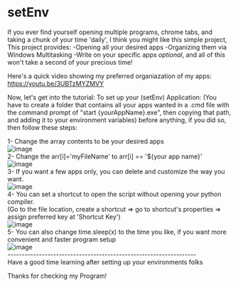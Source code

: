 # setEnv
If you ever find yourself opening multiple programs, chrome tabs, and taking a chunk of your time 'daily', I think you might like this simple project, This project provides: -Opening all your desired apps -Organizing them via Windows Multitasking -Write on your specific apps *optional*, and all of this won't take a second of your precious time!

Here's a quick video showing my preferred organiazation of my apps:
https://youtu.be/3UBTzMYZMVY


Now, let's get into the tutorial:
To set up your (setEnv) Application:
(You have to create a folder that contains all your apps wanted in a .cmd file with the command prompt of "start {yourAppName}.exe", then copying that path, and adding it to
your environment variables) before anything, if you did so, then follow these steps:

1- Change the array contents to be your desired apps <br> 
	![image](https://user-images.githubusercontent.com/130024303/230269407-f3231353-0324-47a0-9c41-a813a166e53e.png) <br>
2- Change the arr[i]='myFileName' to arr[i] == '${your app name}' <br>
	![image](https://user-images.githubusercontent.com/130024303/230269517-6b53943a-a3ad-43c9-a30f-d51abfbbb0dc.png) <br>
3- If you want a few apps only, you can delete and customize the way you want. <br>
	![image](https://user-images.githubusercontent.com/130024303/230269583-29f97aa3-928e-4b73-b6a6-a90184e7e997.png) <br>
4- You can set a shortcut to open the script without opening your python compiler. <br>
	(Go to the file location, create a shortcut => go to shortcut's properties => assign preferred key at 'Shortcut Key') <br>
	![image](https://user-images.githubusercontent.com/130024303/230269819-94cfba37-64b3-4bfb-9d33-7def4bc2a306.png) <br>
5- You can also change time.sleep(x) to the time you like, if you want more convenient and faster program setup <br>
	![image](https://user-images.githubusercontent.com/130024303/230269888-f3fa7742-24e5-47db-8627-42412a2a6885.png)<br>
------------------------------------------------------------------ <br>
Have a good time learning after setting up your environments folks <br>

Thanks for checking my Program!
